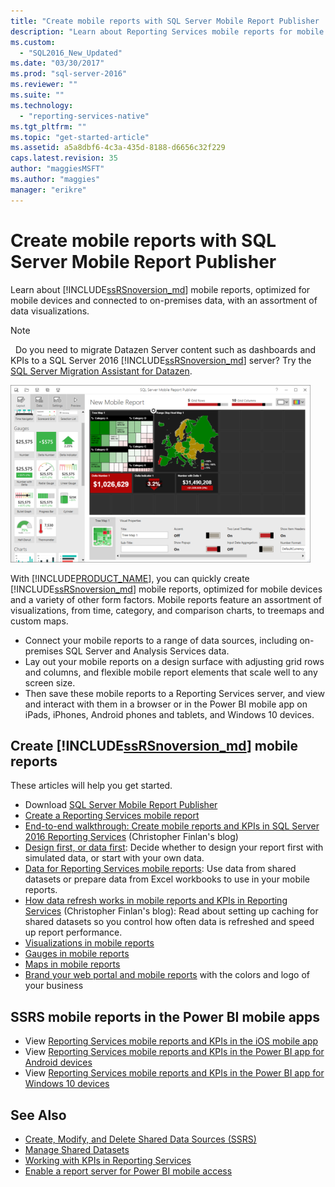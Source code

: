 ```yaml
---
title: "Create mobile reports with SQL Server Mobile Report Publisher | Microsoft Docs"
description: "Learn about Reporting Services mobile reports for mobile devices, connected to on-premises data, with an assortment of data visualizations."
ms.custom: 
  - "SQL2016_New_Updated"
ms.date: "03/30/2017"
ms.prod: "sql-server-2016"
ms.reviewer: ""
ms.suite: ""
ms.technology: 
  - "reporting-services-native"
ms.tgt_pltfrm: ""
ms.topic: "get-started-article"
ms.assetid: a5a8dbf6-4c3a-435d-8188-d6656c32f229
caps.latest.revision: 35
author: "maggiesMSFT"
ms.author: "maggies"
manager: "erikre"
---
```

# Create mobile reports with SQL Server Mobile Report Publisher
Learn about [!INCLUDE[ssRSnoversion_md](../../includes/ssrsnoversion-md.md)] mobile reports, optimized for mobile devices and connected to on-premises data, with an assortment of data visualizations. 

>[!NOTE]
>  Do you need to migrate Datazen Server content such as dashboards and KPIs to a SQL Server 2016 [!INCLUDE[ssRSnoversion_md](../../includes/ssrsnoversion-md.md)] server? Try the [SQL Server Migration Assistant for Datazen](https://www.microsoft.com/en-us/download/details.aspx?id=53128). 
 
![SS_MRP_LayoutTabSm](../../reporting-services/media/ss-mrp-layouttabsm.png)  

With [!INCLUDE[PRODUCT_NAME](../../includes/ss-mobilereptpub-long.md)], you can quickly create [!INCLUDE[ssRSnoversion_md](../../includes/ssrsnoversion-md.md)] mobile reports, optimized for mobile devices and a variety of other form factors. Mobile reports feature an assortment of visualizations, from time, category, and comparison charts, to treemaps and custom maps. 

* Connect your mobile reports to a range of data sources, including on-premises SQL Server and Analysis Services data. 
* Lay out your mobile reports on a design surface with adjusting grid rows and columns, and flexible mobile report elements that scale well to any screen size. 
* Then save these mobile reports to a Reporting Services server, and view and interact with them in a browser or in the Power BI mobile app on iPads, iPhones, Android phones and tablets, and Windows 10 devices.
  
## Create [!INCLUDE[ssRSnoversion_md](../../includes/ssrsnoversion-md.md)]  mobile reports  
  
These articles will help you get started.
-  Download [SQL Server Mobile Report Publisher](http://go.microsoft.com/fwlink/?LinkID=733527)  
-  [Create a Reporting Services mobile report](../../reporting-services/mobile-reports/create-a-reporting-services-mobile-report.md)  
-  [End-to-end walkthrough: Create mobile reports and KPIs in SQL Server 2016 Reporting Services](http://christopherfinlan.com/2015/12/21/how-to-create-mobile-reports-and-kpis-in-sql-server-reporting-services-2016-an-end-to-end-walkthrough/) (Christopher Finlan's blog)  
- [Design first, or data first](../../reporting-services/mobile-reports/design-first-or-data-first-when-creating-in-reporting-services-mobile-reports.md): Decide whether to design your report first with simulated data, or start with your own data.  
- [Data for Reporting Services mobile reports](../../reporting-services/mobile-reports/data-for-reporting-services-mobile-reports.md): Use data from shared datasets or prepare data from Excel workbooks to use in your mobile reports.
- [How data refresh works in mobile reports and KPIs in Reporting Services](http://christopherfinlan.com/2016/02/10/so-refreshinghow-data-refresh-works-with-mobile-reports-and-kpis-in-reporting-services/) (Christopher Finlan's blog): Read about setting up caching for shared datasets so you control how often data is refreshed and speed up report performance.
- [Visualizations in mobile reports](../../reporting-services/mobile-reports/add-visualizations-to-reporting-services-mobile-reports.md)
- [Gauges in mobile reports](../../reporting-services/mobile-reports/add-gauges-to-mobile-reports-reporting-services.md)
- [Maps in mobile reports](../../reporting-services/mobile-reports/maps-in-reporting-services-mobile-reports.md)
- [Brand your web portal and mobile reports](../../reporting-services/branding-the-web-portal.md) with the colors and logo of your business
  
## SSRS mobile reports in the Power BI mobile apps

-  View [Reporting Services mobile reports and KPIs in the iOS mobile app](https://powerbi.microsoft.com/documentation/powerbi-mobile-iphone-kpis-mobile-reports)
-  View [Reporting Services mobile reports and KPIs in the Power BI app for Android devices](https://powerbi.microsoft.com/documentation/powerbi-mobile-android-kpis-mobile-reports)
-  View [Reporting Services  mobile reports and KPIs in the Power BI app for Windows 10 devices](https://powerbi.microsoft.com/documentation/powerbi-mobile-win10-kpis-mobile-reports/)    

## See Also  
  
-   [Create, Modify, and Delete Shared Data Sources (SSRS)](../../reporting-services/report-data/create-modify-and-delete-shared-data-sources-ssrs.md)  
-   [Manage Shared Datasets](../../reporting-services/report-data/manage-shared-datasets.md)  
-  [Working with KPIs in Reporting Services](../../reporting-services/working-with-kpis-in-reporting-services.md)  
- [Enable a report server for Power BI mobile access](../../reporting-services/report-server/enable-a-report-server-for-power-bi-mobile-access.md)  

  
  

